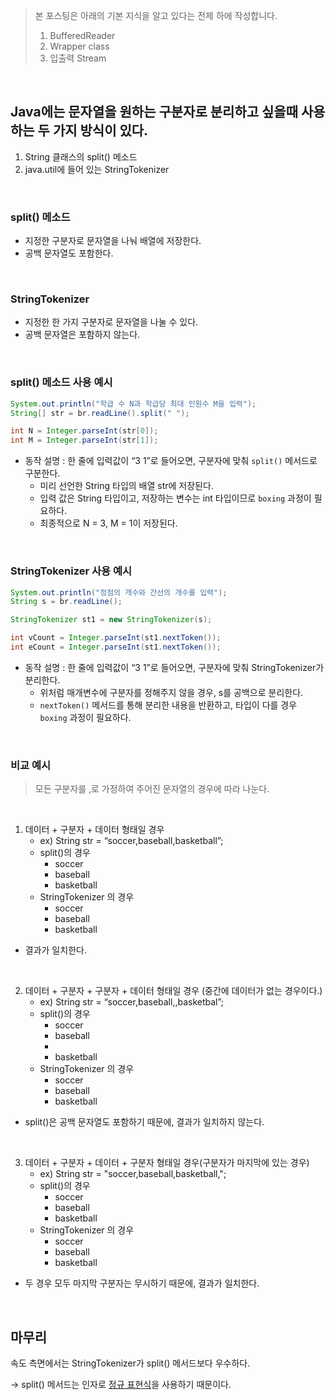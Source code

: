> 본 포스팅은 아래의 기본 지식을 알고 있다는 전제 하에 작성합니다.
>
> 1. BufferedReader
> 2. Wrapper class
> 3. 입출력 Stream 

<br/>

## Java에는 문자열을 원하는 구분자로 분리하고 싶을때 사용하는 두 가지 방식이 있다.
1. String 클래스의 split() 메소드 
2. java.util에 들어 있는 StringTokenizer

<br/>

### split() 메소드
- 지정한 구분자로 문자열을 나눠 배열에 저장한다.
- 공백 문자열도 포함한다.

<br/>

### StringTokenizer
- 지정한 한 가지 구분자로 문자열을 나눌 수 있다.
- 공백 문자열은 포함하지 않는다.

<br/>

### split() 메소드 사용 예시
```Java
System.out.println("학급 수 N과 학급당 최대 인원수 M을 입력");
String[] str = br.readLine().split(" ");

int N = Integer.parseInt(str[0]);
int M = Integer.parseInt(str[1]);
```
- 동작 설명 : 한 줄에 입력값이 “3 1”로 들어오면, 구분자에 맞춰 `split()` 메서드로 구분한다.
    - 미리 선언한 String 타입의 배열 str에 저장된다.
    - 입력 값은 String 타입이고, 저장하는 변수는 int 타입이므로 `boxing` 과정이 필요하다.
    - 최종적으로 N = 3, M = 1이 저장된다.

<br/>

### StringTokenizer 사용 예시
```java
System.out.println("정점의 개수와 간선의 개수를 입력");
String s = br.readLine();

StringTokenizer st1 = new StringTokenizer(s);

int vCount = Integer.parseInt(st1.nextToken());
int eCount = Integer.parseInt(st1.nextToken());
```

- 동작 설명 : 한 줄에  입력값이 “3 1”로 들어오면, 구분자에 맞춰 StringTokenizer가 분리한다.
    - 위처럼 매개변수에 구분자를 정해주지 않을 경우, s를 공백으로 분리한다.
    - `nextToken()` 메서드를 통해 분리한 내용을 반환하고, 타입이 다를 경우 `boxing` 과정이 필요하다.

<br/>

### 비교 예시

> 모든 구분자를 ,로 가정하여 주어진 문자열의 경우에 따라 나눈다.

<br/>

1. 데이터 + 구분자 + 데이터 형태일 경우
    - ex) String str = “soccer,baseball,basketball”; 
    - split()의 경우
        - soccer
        - baseball
        - basketball
    - StringTokenizer 의 경우
        - soccer
        - baseball
        - basketball

- 결과가 일치한다.

<br/>

2. 데이터 + 구분자 + 구분자 + 데이터 형태일 경우 (중간에 데이터가 없는 경우이다.)
    - ex) String str = “soccer,baseball,,basketbal”; 
    - split()의 경우
        - soccer
        - baseball
        - 
        - basketball
    - StringTokenizer 의 경우
        - soccer
        - baseball
        - basketball

- split()은 공백 문자열도 포함하기 때문에, 결과가 일치하지 않는다.


<br/>

3. 데이터 + 구분자 + 데이터 + 구분자 형태일 경우(구분자가 마지막에 있는 경우)
    - ex) String str = "soccer,baseball,basketball,";
    - split()의 경우
        - soccer
        - baseball
        - basketball
    - StringTokenizer 의 경우
        - soccer
        - baseball
        - basketball

- 두 경우 모두 마지막 구분자는 무시하기 때문에, 결과가 일치한다.

<br/>

## 마무리
속도 측면에서는 StringTokenizer가 split() 메서드보다 우수하다.

→ split() 메서드는 인자로 [정규 표현식](https://hbase.tistory.com/160)을 사용하기 때문이다.